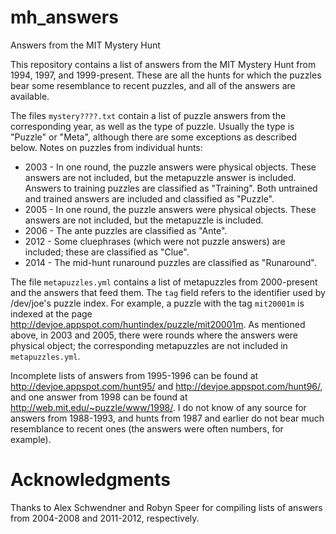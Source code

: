 mh\_answers
===========

Answers from the MIT Mystery Hunt

This repository contains a list of answers from the MIT Mystery Hunt
from 1994, 1997, and 1999-present.  These are all the hunts for which
the puzzles bear some resemblance to recent puzzles, and all of the
answers are available.

The files `mystery????.txt` contain a list of puzzle answers from the
corresponding year, as well as the type of puzzle.  Usually the type
is "Puzzle" or "Meta", although there are some exceptions as described
below.
Notes on puzzles from individual hunts:
* 2003 - In one round, the puzzle answers were physical objects.  These
answers are not included, but the metapuzzle answer is included.
Answers to training puzzles are classified as "Training".  Both
untrained and trained answers are included and classified as "Puzzle".
* 2005 - In one round, the puzzle answers were physical objects.  These
answers are not included, but the metapuzzle is included.
* 2006 - The ante puzzles are classified as "Ante".
* 2012 - Some cluephrases (which were not puzzle answers) are included;
these are classified as "Clue".
* 2014 - The mid-hunt runaround puzzles are classified as "Runaround".

The file `metapuzzles.yml` contains a list of metapuzzles from
2000-present and the answers that feed them.  The `tag` field refers
to the identifier used by /dev/joe's puzzle index.  For example, a
puzzle with the tag `mit20001m` is indexed at the page
http://devjoe.appspot.com/huntindex/puzzle/mit20001m.
As mentioned above, in 2003 and 2005, there were rounds where the
answers were physical object; the corresponding metapuzzles are not
included in `metapuzzles.yml`.

Incomplete lists of answers from 1995-1996 can be found at
http://devjoe.appspot.com/hunt95/ and
http://devjoe.appspot.com/hunt96/, and one answer
from 1998 can be found at http://web.mit.edu/~puzzle/www/1998/.  I do
not know of any source for answers from 1988-1993, and hunts from 1987
and earlier do not bear much resemblance to recent ones (the answers were
often numbers, for example).

Acknowledgments
===============
Thanks to Alex Schwendner and Robyn Speer for compiling lists of
answers from 2004-2008 and 2011-2012, respectively.
